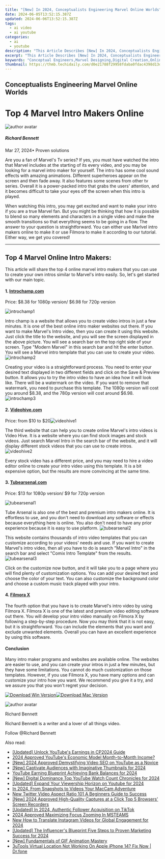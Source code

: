 ```yaml
---
title: "[New] In 2024, Conceptualists Engineering Marvel Online Worlds"
date: 2024-06-05T13:52:15.387Z
updated: 2024-06-06T13:52:15.387Z
tags:
  - ai video
  - ai youtube
categories:
  - ai
  - youtube
description: "This Article Describes [New] In 2024, Conceptualists Engineering Marvel Online Worlds"
excerpt: "This Article Describes [New] In 2024, Conceptualists Engineering Marvel Online Worlds"
keywords: "Conceptual Engineers,Marvel Designing,Digital Creation,Online Builders,Innovative Art,Virtual Wonders,Engineering Magic"
thumbnail: https://thmb.techidaily.com/d0e21788f29958fdaba0fdac4398d13da9177082545009c2bddd22992fae44fc.jpg
---
```


## Conceptualists Engineering Marvel Online Worlds

# Top 4 Marvel Intro Makers Online

![author avatar](https://images.wondershare.com/filmora/article-images/richard-bennett.jpg)

##### Richard Bennett

 Mar 27, 2024• Proven solutions

Are you a fan of Marvel's Tv series? If yes, you must have watched the intro that Marvel includes at the starting of its every video, and you may be looking for a marvel intro maker for yourself. The intro has some cool sound effects with amazing animations. Different superheroes appear on the screen and then fade away. It also features some scenes from other tv series. Overall it is a power-packed intro that grabs the users' attention, and it becomes difficult to take your eyes off the screen when this intro is played.

When watching this intro, you may get excited and want to make your intro if you are a true Marvel fan. But you might be thinking that how it is possible to blend so many elements and characters in a single video and make the smooth transitions so that everything seems to be going in a flow. The answer to your question is straightforward. You can either use Marlvel intro makers online to make it or use Filmora to make it according to our tutorial. Either way, we get you covered!

---

## **Top 4 Marvel Online Intro Makers:**

This article will share the top 4 online marvel intro makers that you can use to create your own intros similar to Marvel's intro easily. So, let's get started with our main topic.

#### **1\.** [**Introchamp.com**](http://www.introchamp.com)

Price: $8.38 for 1080p version/ $6.98 for 720p version

 ![introchamp1](https://images.wondershare.com/filmora/article-images/introchamp1.png)

Intro champ is a website that allows you to create video intros in just a few minutes. It is one of the best online intro maker websites out there. If you want to make Marvel's Intro video, then you can create it using this website. Just click the title to the website, and you will see the screen displayed in the above picture. You will see a search bar on the top right side of your screen. Type "Modern Marvel" in this search bar and hit the enter button. You will see a Marvel intro template that you can use to create your video.![introchamp2](https://images.wondershare.com/filmora/article-images/introchamp2.png)

Creating your video is a straightforward process. You need to enter your desired text displayed in two different fields and click on the Save & Preview button. It allows you to try the intro video to have an idea how it will look like. There will be a watermark on the video. If you want to remove that watermark, you need to purchase this template. The 1080p version will cost you around $8.38, and the 780p version will cost around $6.98.![introchamp3](https://images.wondershare.com/filmora/article-images/introchamp3.png)

#### **2\.** [**Videohive.com**](https://videohive.net/)

Price: from $10 to $20![videohive1](https://images.wondershare.com/filmora/article-images/videohive1.png)

The third website that can help you to create online Marvel's intro videos is Video Hive. It is a website where you can find stock images and stock videos. Just search Marvel Intro in the search bar of the website, and it will display different stock videos that you can use to create intros. ![videohive2](https://images.wondershare.com/filmora/article-images/videohive2.png)

Every stock video has a different price, and you may need to hire a video editor online to create your intro video using this template. It is a bit expensive option, but the results are more convincing at the same time.

#### **3\.** [**Tubearsenal.com**](https://tubearsenal.com/)

Price: $13 for 1080p version/ $9 for 720p version

 ![tubearsenal1](https://images.wondershare.com/filmora/article-images/tubearsenal1.png)

Tube Arsenal is also one of the best and premium intro makers online. It is effortless to use, and you don't need to download any software or effects because everything here is online. You also don't need to have any prior experience because it is easy to use platform. ![tubearsenal2](https://images.wondershare.com/filmora/article-images/tubearsenal2.png)

This website contains thousands of intro video templates that you can customize according to your videos' needs and use. If you want to create Marvel's intro video, then all you have to do is search "Marvel Intro" in the search bar and select "Comix Intro Template" from the results.![tubearsenal3](https://images.wondershare.com/filmora/article-images/tubearsenal3.png)

Click on the customize now button, and it will take you to a page where you will find plenty of customization options. You can add your desired text and choose the color of your text. You can also customize the background color and choose a custom music track played with your intro.

#### **4\.** [**Filmora X**](https://tools.techidaily.com/wondershare/filmora/download/)

The fourth option that you have is to create Marvel's intro video by using Filmora X. Filmora X is one of the latest and premium video editing software out there. You will develop your intro video manually on Filmora X by following a step-by-step procedure. Now you may think that it is not easy, but it is straightforward. You can include the elements that you want and exclude unwanted elements. Overall you can have an excellent experience by using this software.

#### Conclusion

Many intro maker programs and websites are available online. The websites are easier to use, and you can create your intros in just a few minutes, but they have some limitations. You cannot do much customization on those templates. However, if you use Filmora X, you have many options and can customize your intro how you want. We recommend you give it a try, and we assure you that you won't regret your decision.

[![Download Win Version](https://images.wondershare.com/filmora/guide/download-btn-win.jpg)](https://tools.techidaily.com/wondershare/filmora/download/)[![Download Mac Version](https://images.wondershare.com/filmora/guide/download-btn-mac.jpg)](https://tools.techidaily.com/wondershare/filmora/download/)

![author avatar](https://images.wondershare.com/filmora/article-images/richard-bennett.jpg)

Richard Bennett

Richard Bennett is a writer and a lover of all things video.

Follow @Richard Bennett

<span class="atpl-alsoreadstyle">Also read:</span>
<div><ul>
<li><a href="https://facebook-video-share.techidaily.com/updated-unlock-youtubes-earnings-in-cp2024-guide/"><u>[Updated] Unlock YouTube's Earnings in CP2024 Guide</u></a></li>
<li><a href="https://facebook-video-share.techidaily.com/2024-approved-youtubes-economic-model-month-to-month-income/"><u>2024 Approved  YouTube's Economic Model  Month-to-Month Income?</u></a></li>
<li><a href="https://facebook-video-share.techidaily.com/new-2024-approved-demystifying-video-seo-on-youtube-as-a-novice/"><u>[New] 2024 Approved  Demystifying Video SEO on YouTube as a Novice</u></a></li>
<li><a href="https://facebook-video-share.techidaily.com/new-captivate-audiences-with-imaginative-thumbnails-for-2024/"><u>[New] Captivate Audiences with Imaginative Thumbnails for 2024</u></a></li>
<li><a href="https://facebook-video-share.techidaily.com/youtube-earning-blueprint-achieving-bank-balances-for-2024/"><u>YouTube Earning Blueprint  Achieving Bank Balances for 2024</u></a></li>
<li><a href="https://facebook-video-share.techidaily.com/new-digital-dominance-top-youtube-watch-count-chronicles-for-2024/"><u>[New] Digital Dominance  Top YouTube Watch Count Chronicles for 2024</u></a></li>
<li><a href="https://facebook-video-share.techidaily.com/updated-expand-your-viewership-horizon-on-youtube-for-2024/"><u>[Updated] Expand Your Viewership Horizon on Youtube for 2024</u></a></li>
<li><a href="https://video-screen-grab.techidaily.com/in-2024-from-snapshots-to-videos-your-maccam-adventure/"><u>In 2024, From Snapshots to Videos  Your MacCam Adventure</u></a></li>
<li><a href="https://video-content-creator.techidaily.com/new-twitter-video-aspect-ratio-101-a-beginners-guide-to-success/"><u>New Twitter Video Aspect Ratio 101 A Beginners Guide to Success</u></a></li>
<li><a href="https://digital-screen-recording.techidaily.com/new-2024-approved-high-quality-captures-at-a-click-top-5-browsers-screen-recorders/"><u>[New] 2024 Approved  High-Quality Captures at a Click  Top 5 Browsers' Screen Recorders</u></a></li>
<li><a href="https://tiktok-videos.techidaily.com/updated-in-2024-authentic-follower-acquisition-on-tiktok/"><u>[Updated] In 2024, Authentic Follower Acquisition on TikTok</u></a></li>
<li><a href="https://extra-support.techidaily.com/2024-approved-maximizing-focus-zooming-in-msteams/"><u>2024 Approved  Maximizing Focus  Zooming In MSTEAMS</u></a></li>
<li><a href="https://ai-voice-clone.techidaily.com/new-how-to-translate-instagram-videos-for-global-engagement-for-2024/"><u>New How to Translate Instagram Videos for Global Engagement for 2024</u></a></li>
<li><a href="https://instagram-video-recordings.techidaily.com/updated-the-influencers-blueprint-five-steps-to-proven-marketing-success-for-2024/"><u>[Updated] The Influencer's Blueprint  Five Steps to Proven Marketing Success for 2024</u></a></li>
<li><a href="https://some-knowledge.techidaily.com/new-fundamentals-of-gif-animation-mastery/"><u>[New] Fundamentals of GIF Animation Mastery</u></a></li>
<li><a href="https://location-fake.techidaily.com/3utools-virtual-location-not-working-on-apple-iphone-14-fix-now-drfone-by-drfone-virtual-ios/"><u>3uTools Virtual Location Not Working On Apple iPhone 14? Fix Now | Dr.fone</u></a></li>
</ul></div>

<ins class="adsbygoogle"
      style="display:block"
      data-ad-client="ca-pub-7571918770474297"
      data-ad-slot="8358498916"
      data-ad-format="auto"
      data-full-width-responsive="true"></ins>